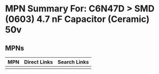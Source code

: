 



# MPN Summary For: C6N47D > SMD (0603) 4.7 nF Capacitor (Ceramic) 50v

## MPNs
  

|MPN|Direct Links|Search Links|
| :--- | :--- | :--- |
||||
